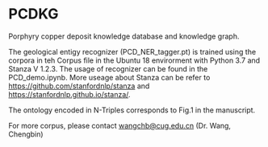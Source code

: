 # PCDKG
Porphyry copper deposit knowledge database and knowledge graph.

The geological entigy recognizer (PCD_NER_tagger.pt) is trained using the corpora in teh Corpus file in the Ubuntu 18 envirorment with Python 3.7 and Stanza V 1.2.3. The usage of recognizer can be found in the PCD_demo.ipynb. More useage about Stanza can be refer to https://github.com/stanfordnlp/stanza and https://stanfordnlp.github.io/stanza/.

The ontology encoded in N-Triples corresponds to Fig.1 in the manuscript.


For more corpus, please contact wangchb@cug.edu.cn (Dr. Wang, Chengbin)

